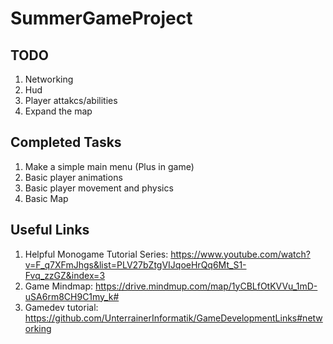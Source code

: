 # SummerGameProject
## TODO
1. Networking
2. Hud
3. Player attakcs/abilities
4. Expand the map
## Completed Tasks
1. Make a simple main menu (Plus in game)
2. Basic player animations
3. Basic player movement and physics
4. Basic Map
## Useful Links
1. Helpful Monogame Tutorial Series: https://www.youtube.com/watch?v=F_q7XFmJhgs&list=PLV27bZtgVIJqoeHrQq6Mt_S1-Fvq_zzGZ&index=3
2. Game Mindmap: https://drive.mindmup.com/map/1yCBLfOtKVVu_1mD-uSA6rm8CH9C1my_k#
3. Gamedev tutorial: https://github.com/UnterrainerInformatik/GameDevelopmentLinks#networking
